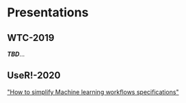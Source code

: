 # Presentations

## WTC-2019

***TBD***...

## UseR!-2020

["How to simplify Machine learning workflows specifications"](./UseR!-2020/How-to-simplify-ML-workflows-specifications.Rmd)
 